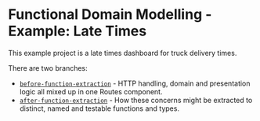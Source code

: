 # Functional Domain Modelling - Example: Late Times

This example project is a late times dashboard for truck delivery times.

There are two branches:

- [`before-function-extraction`](https://github.com/jonathanconway-wx/functional-domain-modelling-example-late-times/tree/before-function-extraction) - HTTP handling, domain and presentation logic all mixed up in one Routes component.
- [`after-function-extraction`](https://github.com/jonathanconway-wx/functional-domain-modelling-example-late-times/tree/after-function-extraction) - How these concerns might be extracted to distinct, named and testable functions and types.
